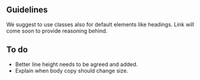 ## Guidelines ##
We suggest to use classes also for default elements like headings. Link will come soon to provide reasoning behind.

## To do ##
- Better line height needs to be agreed and added.
- Explain when body copy should change size.
